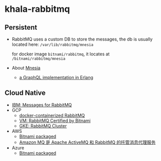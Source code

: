 # khala-rabbitmq

## Persistent
- RabbitMQ uses a custom DB to store the messages, the db is usually located here:
    `/var/lib/rabbitmq/mnesia`
    
  for docker image `bitnami/rabbitmq`, it locates at `/bitnami/rabbitmq/mnesia`
- About [Mnesia](http://erlang.org/doc/apps/mnesia/Mnesia_overview.html)
    - [a GraphQL implementation in Erlang](https://github.com/shopgun/graphql-erlang)      
 
## Cloud Native
- [IBM: Messages for RabbitMQ](https://cloud.ibm.com/catalog/services/messages-for-rabbitmq)
- GCP
    - [docker-containerized RabbitMQ](https://console.cloud.google.com/marketplace/product/google/rabbitmq3)
    - [VM: RabbitMQ Certified by Bitnami](https://console.cloud.google.com/marketplace/product/bitnami-launchpad/rabbitmq)
    - [GKE: RabbitMQ Cluster](https://console.cloud.google.com/marketplace/product/google/rabbitmq)
- AWS
    - [Bitnami packaged](https://aws.amazon.com/marketplace/pp/prodview-o7lo2xvhbhnde)
    - [Amazon MQ 是 Apache ActiveMQ 和 RabbitMQ 的托管消息代理服务](https://aws.amazon.com/amazon-mq/)
- Azure
    - [Bitnami packaged](https://portal.azure.com/#blade/Microsoft_Azure_Marketplace/GalleryItemDetailsBladeNopdl/id/bitnami.rabbitmq/product/)
